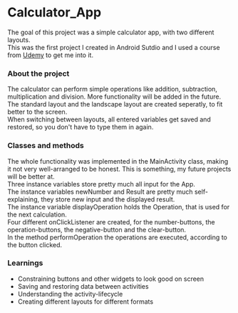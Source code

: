 # Calculator_App
The goal of this project was a simple calculator app, with two different layouts.<br/>
This was the first project I created in Android Sutdio and I used a course from [Udemy](https://www.udemy.com/) to get me into it.

### About the project
The calculator can perform simple operations like addition, subtraction, multiplication and division. More functionality will be added in the future.<br/>
The standard layout and the landscape layout are created seperatly, to fit better to the screen.<br/>
When switching between layouts, all entered variables get saved and restored, so you don't have to type them in again.

### Classes and methods
The whole functionality was implemented in the MainActivity class, making it not very well-arranged to be honest. This is something, my future projects will be better at. <br/>
Three instance variables store pretty much all input for the App. <br/>
The instance variables newNumber and Result are pretty much self-explaining, they store new input and the displayed result. <br/>
The instance variable displayOperation holds the Operation, that is used for the next calculation. <br/>
Four different onClickListener are created, for the number-buttons, the operation-buttons, the negative-button and the clear-button. <br/>
In the method performOperation the operations are executed, according to the button clicked. 


### Learnings
* Constraining buttons and other widgets to look good on screen
* Saving and restoring data between activities
* Understanding the activity-lifecycle
* Creating different layouts for different formats

